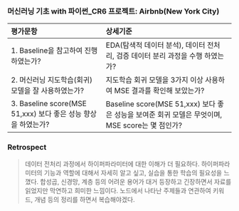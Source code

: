 ### 머신러닝 기초 with 파이썬_CR6 프로젝트: Airbnb(New York City)

| 평가문항  | 상세기준 | 
| :--- | :--- | 
| 1. Baseline을 참고하여 진행하였는가? | EDA(탐색적 데이터 분석), 데이터 전처리, 검증 데이터 분리 과정을 수행 하였는가? | 
| 2. 머신러닝 지도학습(회귀) 모델을 잘 사용하였는가? | 지도학습 회귀 모델을 3가지 이상 사용하여 MSE 결과를 확인해 보았는가? |   
| 3. Baseline score(MSE 51,xxx) 보다 좋은 성능 향상을 하였는가? | Baseline score(MSE 51,xxx) 보다 좋은 성능을 보여준 회귀 모델은 무엇이며, MSE score는 몇 점인가? | 

### Retrospect

>데이터 전처리 과정에서 하이퍼파라미터에 대한 이해가 더 필요하다. 하이퍼파라미터의 기능과 역할에 대해서 자세히 알고 싶고, 실습을 통한 학습의 필요성을 느꼈다. 합성곱, 신경망, 계층 등의 어려운 용어가 대거 등장하고 긴장하면서 자료를 읽었지만 막연하고 희미한 느낌이다. 노드에서 나타난 주제들과 연관하여 키워드, 개념 등의 정리를 하면서 복습해야겠다.